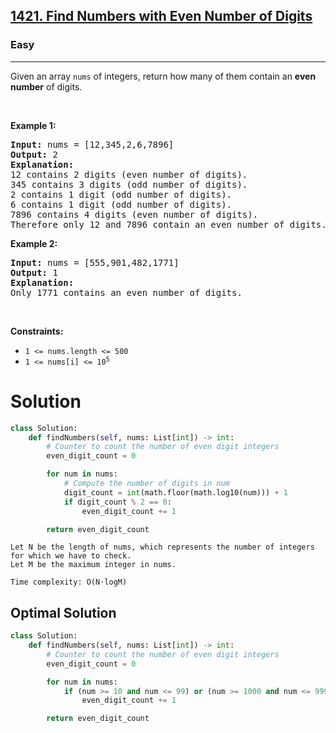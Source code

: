 <h2><a href="https://leetcode.com/problems/find-numbers-with-even-number-of-digits">1421. Find Numbers with Even Number of Digits</a></h2><h3>Easy</h3><hr><p>Given an array <code>nums</code> of integers, return how many of them contain an <strong>even number</strong> of digits.</p>

<p>&nbsp;</p>
<p><strong class="example">Example 1:</strong></p>

<pre>
<strong>Input:</strong> nums = [12,345,2,6,7896]
<strong>Output:</strong> 2
<strong>Explanation: 
</strong>12 contains 2 digits (even number of digits).&nbsp;
345 contains 3 digits (odd number of digits).&nbsp;
2 contains 1 digit (odd number of digits).&nbsp;
6 contains 1 digit (odd number of digits).&nbsp;
7896 contains 4 digits (even number of digits).&nbsp;
Therefore only 12 and 7896 contain an even number of digits.
</pre>

<p><strong class="example">Example 2:</strong></p>

<pre>
<strong>Input:</strong> nums = [555,901,482,1771]
<strong>Output:</strong> 1 
<strong>Explanation: </strong>
Only 1771 contains an even number of digits.
</pre>

<p>&nbsp;</p>
<p><strong>Constraints:</strong></p>

<ul>
	<li><code>1 &lt;= nums.length &lt;= 500</code></li>
	<li><code>1 &lt;= nums[i] &lt;= 10<sup>5</sup></code></li>
</ul>


# Solution 

```python
class Solution:
    def findNumbers(self, nums: List[int]) -> int:
        # Counter to count the number of even digit integers
        even_digit_count = 0

        for num in nums:
            # Compute the number of digits in num
            digit_count = int(math.floor(math.log10(num))) + 1
            if digit_count % 2 == 0:
                even_digit_count += 1

        return even_digit_count
```
```
Let N be the length of nums, which represents the number of integers for which we have to check.
Let M be the maximum integer in nums.

Time complexity: O(N⋅logM)
```

## Optimal Solution
```python
class Solution:
    def findNumbers(self, nums: List[int]) -> int:
        # Counter to count the number of even digit integers
        even_digit_count = 0

        for num in nums:
            if (num >= 10 and num <= 99) or (num >= 1000 and num <= 9999) or num == 100000:
                even_digit_count += 1

        return even_digit_count
```
